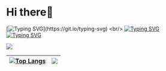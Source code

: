# Hi there👋 

 [![Typing SVG](https://readme-typing-svg.herokuapp.com?size=27&color=F7E13B&lines=%E2%9C%8C%EF%B8%8F+Welcome+to+my+page!)](https://git.io/typing-svg)
 <br/>
 [![Typing SVG](https://readme-typing-svg.herokuapp.com?size=27&width=500&color=76F725&lines=%F0%9F%91%A6+My+name+is+Kirill+Vorobyev)](https://git.io/typing-svg)
 <br/>
 [![Typing SVG](https://readme-typing-svg.herokuapp.com?size=30&width=500&color=3242F7&background=DA6BFF00&lines=%F0%9F%8E%93+ITMO+university+student)](https://git.io/typing-svg)

![](https://komarev.com/ghpvc/?username=KiVorobev&style=flat&color=blueviolet)

[![Top Langs](https://github-readme-stats.vercel.app/api/top-langs/?username=kivorobev&layout=compact&theme=dark)](https://github.com/kivorobev/github-readme-stats) | ![](https://github-profile-trophy.vercel.app/?username=kivorobev&theme=darkhub&no-frame=true&no-bg=false&margin-w=4)
--- | ---